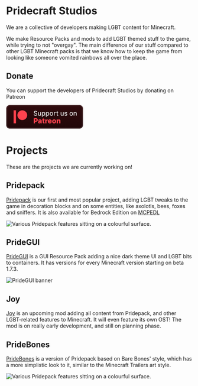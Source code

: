 # Pridecraft Studios
We are a collective of developers making LGBT content for Minecraft.

We make Resource Packs and mods to add LGBT themed stuff to the game, while trying to not "overgay". The main difference of our stuff compared to other LGBT Minecraft packs is that we know how to keep the game from looking like someone vomited rainbows all over the place.

## Donate
You can support the developers of Pridecraft Studios by donating on Patreon

[![patreon](https://github.com/intergrav/devins-badges/blob/v3/assets/cozy/donate/patreon-plural_64h.png?raw=true)](https://donate.pridecraft.gay)

# Projects
These are the projects we are currently working on!

## Pridepack
[Pridepack](https://modrinth.com/prioject/Pridepack) is our first and most popular project, adding LGBT tweaks to the game in decoration blocks and on some entities, like axolotls, bees, foxes and sniffers. It is also available for Bedrock Edition on [MCPEDL](https://mcpedl.com/pridepack)

![Various Pridepack features sitting on a colourful surface.](https://cdn.modrinth.com/data/yPbBrzEX/images/bd6216e3669d2290f943be8ded4ad478a6ec2ce6.png)

## PrideGUI
[PrideGUI](https://modrinth.com/project/pridegui) is a GUI Resource Pack adding a nice dark theme UI and LGBT bits to containers. It has versions for every Minecraft version starting on beta 1.7.3.

![PrideGUI banner](https://cdn.modrinth.com/data/6mcKx2Pb/images/05250c177741152dca8e964ea47a3806d23d4432.png)

## Joy
[Joy](https://git.pridecraft.gay/joy) is an upcoming mod adding all content from Pridepack, and other LGBT-related features to Minecraft. It will even feature its own OST! The mod is on really early development, and still on planning phase.

## PrideBones
[PrideBones](https://modrinth.com/project/pridebones) is a version of Pridepack based on Bare Bones' style, which has a more simplistic look to it, similar to the Minecraft Trailers art style.

![Various Pridepack features sitting on a colourful surface.](https://cdn.modrinth.com/data/Lv1So7Y9/images/ade37a63607f2452acf4bef000c953a9691d225b.png)
